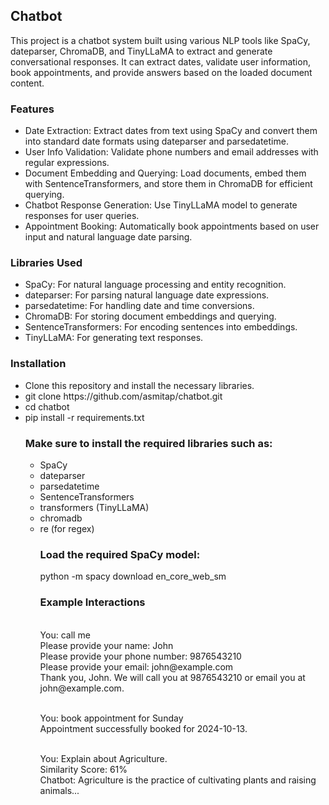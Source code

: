 ## Chatbot

<p>This project is a chatbot system built using various NLP tools like SpaCy, dateparser, ChromaDB, and TinyLLaMA to extract and generate conversational responses. It can extract dates, validate user information, book appointments, and provide answers based on the loaded document content.</p>

### Features
<ul>
<li>Date Extraction: Extract dates from text using SpaCy and convert them into standard date formats using dateparser and parsedatetime.</li>
<li>User Info Validation: Validate phone numbers and email addresses with regular expressions.</li>
<li>Document Embedding and Querying: Load documents, embed them with SentenceTransformers, and store them in ChromaDB for efficient querying.</li>
<li>Chatbot Response Generation: Use TinyLLaMA model to generate responses for user queries.</li>
<li>Appointment Booking: Automatically book appointments based on user input and natural language date parsing.</li>
</ul>

### Libraries Used
<ul>
<li>SpaCy: For natural language processing and entity recognition.</li>
<li>dateparser: For parsing natural language date expressions.</li>
<li>parsedatetime: For handling date and time conversions.</li>
<li>ChromaDB: For storing document embeddings and querying.</li>
<li>SentenceTransformers: For encoding sentences into embeddings.</li>
<li>TinyLLaMA: For generating text responses.</li>
</ul>

### Installation
<ul>
<li>Clone this repository and install the necessary libraries.</li>
<li>git clone https://github.com/asmitap/chatbot.git</li>
<li>cd chatbot</li>
<li>pip install -r requirements.txt</li>

### Make sure to install the required libraries such as:
<ul>
<li>SpaCy</li>
<li>dateparser</li>
<li>parsedatetime</li>
<li>SentenceTransformers</li>
<li>transformers (TinyLLaMA)</li>
<li>chromadb</li>
<li>re (for regex)</li>

### Load the required SpaCy model:
python -m spacy download en_core_web_sm

### Example Interactions
<br>
You: call me<br>
Please provide your name: John<br>
Please provide your phone number: 9876543210<br>
Please provide your email: john@example.com<br>
Thank you, John. We will call you at 9876543210 or email you at john@example.com.<br><br>

You: book appointment for Sunday<br>
Appointment successfully booked for 2024-10-13.<br><br>

You: Explain about Agriculture.<br>
Similarity Score: 61%<br>
Chatbot: Agriculture is the practice of cultivating plants and raising animals...<br><br>
